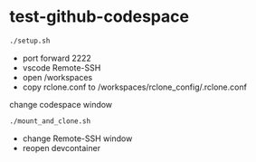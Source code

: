 # test-github-codespace

```bash
./setup.sh
```

* port forward 2222
* vscode Remote-SSH
* open /workspaces
* copy rclone.conf to /workspaces/rclone_config/.rclone.conf

change codespace window
```bash
./mount_and_clone.sh
```

* change Remote-SSH window
* reopen devcontainer

